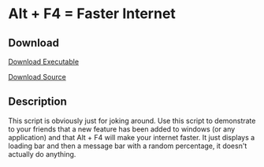 # Alt + F4 = Faster Internet
## Download
[Download Executable](https://github.com/timothymhuang/AutoHotkey/raw/main/Alt%20F4%20%3D%20Faster%20Internet/faster%20internet.exe)

[Download Source](https://raw.githubusercontent.com/timothymhuang/AutoHotkey/main/Alt%20F4%20%3D%20Faster%20Internet/faster%20internet.ahk)

## Description
This script is obviously just for joking around. Use this script to demonstrate to your friends that a new feature has been added to windows (or any application) and that Alt + F4 will make your internet faster. It just displays a loading bar and then a message bar with a random percentage, it doesn't actually do anything.
